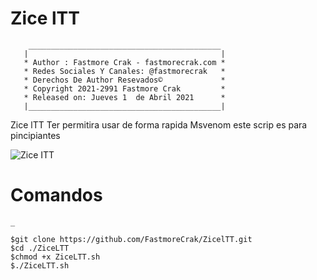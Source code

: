# Zice lTT


        ___________________________________________
       |                                           |
       * Author : Fastmore Crak - fastmorecrak.com *
       * Redes Sociales Y Canales: @fastmorecrak   *
       * Derechos De Author Resevados©             *
       * Copyright 2021-2991 Fastmore Crak         *
       * Released on: Jueves 1  de Abril 2021      *
       |___________________________________________|


Zice lTT Ter permitira usar de forma rapida Msvenom 
este scrip es para pincipiantes

![Zice ITT](https://mexicanpentester.com/wp-content/uploads/2019/11/68747470733a2f2f692e696d6775722e636f6d2f744e39713569472e706e67.png)



# Comandos
    _

    $git clone https://github.com/FastmoreCrak/ZicelTT.git
    $cd ./ZiceLTT
    $chmod +x ZiceLTT.sh
    $./ZiceLTT.sh
